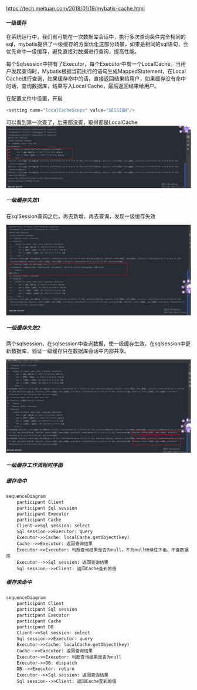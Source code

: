 https://tech.meituan.com/2018/01/19/mybatis-cache.html

#### 一级缓存
在系统运行中，我们有可能在一次数据库会话中，执行多次查询条件完全相同的sql，mybatis提供了一级缓存的方案优化这部分场景，如果是相同的sql语句，会优先命中一级缓存，避免直接对数据进行查询，提高性能。

每个Sqlsession中持有了Executor，每个Executor中有一个LocalCache。当用户发起查询时，Mybatis根据当前执行的语句生成MappedStatement，在Local Cache进行查询，如果缓存命中的话，直接返回结果给用户，如果缓存没有命中的话，查询数据库，结果写入Local Cache，最后返回结果给用户。


在配置文件中设置，开启
```java
<setting name="localCacheScope" value="SESSION"/>
```

可以看到第一次查了，后来都没查，取得都是LocalCache
![image](../images/Snipaste_2022-07-14_02-33-14.png)

##### 一级缓存失效1

在sqlSession查询之后，再去新增，再去查询，发现一级缓存失效

![image](../images/Snipaste_2022-07-16_12-50-41.png)

##### 一级缓存失效2

两个sqlsession，在sqlsession中查询数据，使一级缓存生效，在sqlsession中更新数据库，验证一级缓存只在数据库会话中内部共享。

![image](../images/Snipaste_2022-07-16_13-03-31.png)

##### 一级缓存工作流程时序图

##### 缓存命中

```mermaid
sequenceDiagram
    participant Client
    participant Sql session
    participant Executor
    participant Cache
    Client->>Sql session: select
    Sql session->>Executor: query
    Executor->>Cache: localCache.getObject(key)
    Cache-->>Executor: 返回查询结果
    Executor->>Executor: 判断查询结果是否为null，不为null继续往下走，不查数据库
    Executor-->>Sql session: 返回查询结果
    Sql session-->>Client: 返回Cache查到的值
```

##### 缓存未命中

```mermaid
sequenceDiagram
    participant Client
    participant Sql session
    participant Executor
    participant Cache
    participant DB
    Client->>Sql session: select
    Sql session->>Executor: query
    Executor->>Cache: localCache.getObject(key)
    Cache-->>Executor: 返回查询结果
    Executor->>Executor: 判断查询结果是否为null
    Executor->>DB: dispatch
    DB-->>Executor: return
    Executor-->>Sql session: 返回查询结果
    Sql session-->>Client: 返回Cache查到的值
```